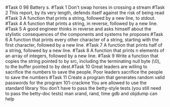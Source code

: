 #Task 0
98 Battery s.
#Task 1
Don't swap horses in crossing a stream
#Task 2
This report, by its very length, defends itself against the risk of being read
#Task 3
A function that prints a string, followed by a new line, to stdout.
#Task 4
A function that prints a string, in reverse, followed by a new line.
#Task 5
A good engineer thinks in reverse and asks himself about the stylistic consequences of the components and systems he proposes
#Task 6
A function that prints every other character of a string, starting with the first character, followed by a new line.
#Task 7
A function that prints half of a string, followed by a new line.
#Task 8
A function that prints n elements of an array of integers, followed by a new line.
#Task 9
Write a function that copies the string pointed to by src, including the terminating null byte (\0), to the buffer pointed to by dest.#Task 10
Great leaders are willing to sacrifice the numbers to save the people. Poor leaders sacrifice the people to save the numbers
#Task 11
Create a program that generates random valid passwords for the program 101-crackme
You are allowed to use the standard library
You don’t have to pass the betty-style tests (you still need to pass the betty-doc tests)
man srand, rand, time
gdb and objdump can help

